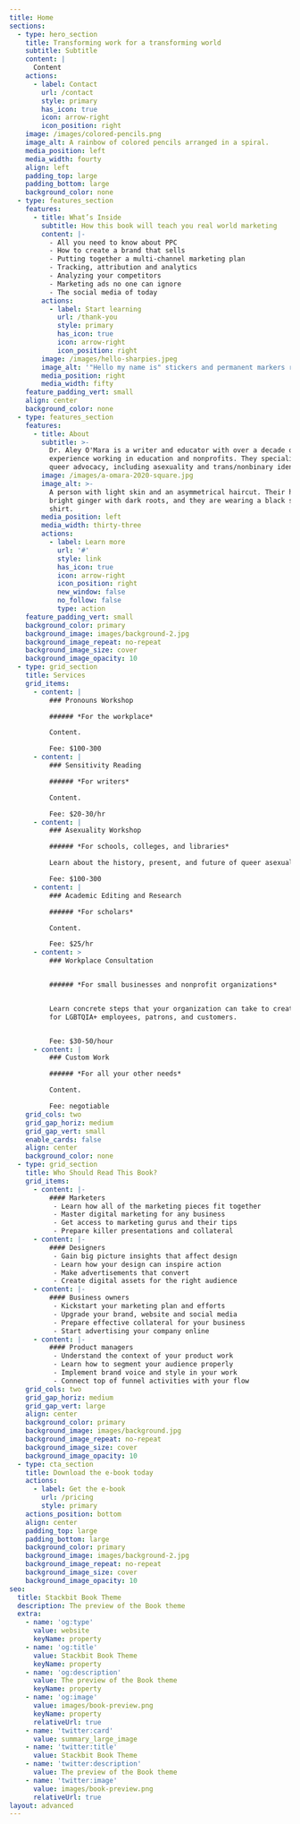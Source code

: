 ```yaml
---
title: Home
sections:
  - type: hero_section
    title: Transforming work for a transforming world
    subtitle: Subtitle
    content: |
      Content
    actions:
      - label: Contact
        url: /contact
        style: primary
        has_icon: true
        icon: arrow-right
        icon_position: right
    image: /images/colored-pencils.png
    image_alt: A rainbow of colored pencils arranged in a spiral.
    media_position: left
    media_width: fourty
    align: left
    padding_top: large
    padding_bottom: large
    background_color: none
  - type: features_section
    features:
      - title: What’s Inside
        subtitle: How this book will teach you real world marketing
        content: |-
          - All you need to know about PPC
          - How to create a brand that sells
          - Putting together a multi-channel marketing plan
          - Tracking, attribution and analytics
          - Analyzing your competitors
          - Marketing ads no one can ignore
          - The social media of today
        actions:
          - label: Start learning
            url: /thank-you
            style: primary
            has_icon: true
            icon: arrow-right
            icon_position: right
        image: /images/hello-sharpies.jpeg
        image_alt: '"Hello my name is" stickers and permanent markers rest on a table.'
        media_position: right
        media_width: fifty
    feature_padding_vert: small
    align: center
    background_color: none
  - type: features_section
    features:
      - title: About
        subtitle: >-
          Dr. Aley O'Mara is a writer and educator with over a decade of
          experience working in education and nonprofits. They specialize in
          queer advocacy, including asexuality and trans/nonbinary identities.
        image: /images/a-omara-2020-square.jpg
        image_alt: >-
          A person with light skin and an asymmetrical haircut. Their hair is
          bright ginger with dark roots, and they are wearing a black scoopneck
          shirt.
        media_position: left
        media_width: thirty-three
        actions:
          - label: Learn more
            url: '#'
            style: link
            has_icon: true
            icon: arrow-right
            icon_position: right
            new_window: false
            no_follow: false
            type: action
    feature_padding_vert: small
    background_color: primary
    background_image: images/background-2.jpg
    background_image_repeat: no-repeat
    background_image_size: cover
    background_image_opacity: 10
  - type: grid_section
    title: Services
    grid_items:
      - content: |
          ### Pronouns Workshop

          ###### *For the workplace*

          Content.

          Fee: $100-300
      - content: |
          ### Sensitivity Reading

          ###### *For writers*

          Content.

          Fee: $20-30/hr
      - content: |
          ### Asexuality Workshop

          ###### *For schools, colleges, and libraries*

          Learn about the history, present, and future of queer asexuality.

          Fee: $100-300
      - content: |
          ### Academic Editing and Research

          ###### *For scholars*

          Content.

          Fee: $25/hr
      - content: >
          ### Workplace Consultation


          ###### *For small businesses and nonprofit organizations*


          Learn concrete steps that your organization can take to create equity
          for LGBTQIA+ employees, patrons, and customers.


          Fee: $30-50/hour
      - content: |
          ### Custom Work

          ###### *For all your other needs*

          Content.

          Fee: negotiable
    grid_cols: two
    grid_gap_horiz: medium
    grid_gap_vert: small
    enable_cards: false
    align: center
    background_color: none
  - type: grid_section
    title: Who Should Read This Book?
    grid_items:
      - content: |-
          #### Marketers
           - Learn how all of the marketing pieces fit together
           - Master digital marketing for any business
           - Get access to marketing gurus and their tips
           - Prepare killer presentations and collateral
      - content: |-
          #### Designers
           - Gain big picture insights that affect design
           - Learn how your design can inspire action
           - Make advertisements that convert
           - Create digital assets for the right audience
      - content: |-
          #### Business owners
           - Kickstart your marketing plan and efforts
           - Upgrade your brand, website and social media
           - Prepare effective collateral for your business
           - Start advertising your company online
      - content: |-
          #### Product managers
           - Understand the context of your product work
           - Learn how to segment your audience properly
           - Implement brand voice and style in your work
           - Connect top of funnel activities with your flow
    grid_cols: two
    grid_gap_horiz: medium
    grid_gap_vert: large
    align: center
    background_color: primary
    background_image: images/background.jpg
    background_image_repeat: no-repeat
    background_image_size: cover
    background_image_opacity: 10
  - type: cta_section
    title: Download the e-book today
    actions:
      - label: Get the e-book
        url: /pricing
        style: primary
    actions_position: bottom
    align: center
    padding_top: large
    padding_bottom: large
    background_color: primary
    background_image: images/background-2.jpg
    background_image_repeat: no-repeat
    background_image_size: cover
    background_image_opacity: 10
seo:
  title: Stackbit Book Theme
  description: The preview of the Book theme
  extra:
    - name: 'og:type'
      value: website
      keyName: property
    - name: 'og:title'
      value: Stackbit Book Theme
      keyName: property
    - name: 'og:description'
      value: The preview of the Book theme
      keyName: property
    - name: 'og:image'
      value: images/book-preview.png
      keyName: property
      relativeUrl: true
    - name: 'twitter:card'
      value: summary_large_image
    - name: 'twitter:title'
      value: Stackbit Book Theme
    - name: 'twitter:description'
      value: The preview of the Book theme
    - name: 'twitter:image'
      value: images/book-preview.png
      relativeUrl: true
layout: advanced
---
```

